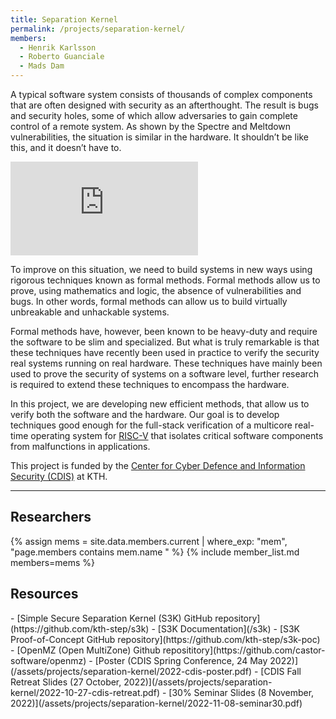 ```yaml
---
title: Separation Kernel
permalink: /projects/separation-kernel/
members:
  - Henrik Karlsson
  - Roberto Guanciale
  - Mads Dam
---
```


A typical software system consists of thousands of complex components that are often designed with security as an afterthought. The result is bugs and security holes, some of which allow adversaries to gain complete control of a remote system. As shown by the Spectre and Meltdown vulnerabilities, the situation is similar in the hardware. It shouldn’t be like this, and it doesn’t have to.

<iframe  src="https://www.youtube.com/embed/sGE8CeWeMGE" title="YouTube video player" frameborder="0" allow="accelerometer; autoplay; clipboard-write; encrypted-media; gyroscope; picture-in-picture" allowfullscreen></iframe>

To improve on this situation, we need to build systems in new ways using rigorous techniques known as formal methods. Formal methods allow us to prove, using mathematics and logic, the absence of vulnerabilities and bugs. In other words, formal methods can allow us to build virtually unbreakable and unhackable systems.

Formal methods have, however, been known to be heavy-duty and require the software to be slim and specialized. But what is truly remarkable is that these techniques have recently been used in practice to verify the security real systems running on real hardware. These techniques have mainly been used to prove the security of systems on a software level, further research is required to extend these techniques to encompass the hardware.

In this project, we are developing new efficient methods, that allow us to verify both the software and the hardware. Our goal is to develop techniques good enough for the full-stack verification of a multicore real-time operating system for [RISC-V](https://en.wikipedia.org/wiki/RISC-V) that isolates critical software components from malfunctions in applications.

This project is funded by the [Center for Cyber Defence and Information Security (CDIS)](https://www.kth.se/cdis) at KTH.

---

<h2>Researchers</h2>
{% assign mems = site.data.members.current | where_exp: "mem", "page.members contains mem.name " %}
{% include member_list.md members=mems %}

<div style="clear:both;"></div>

<h2>Resources</h2>
- [Simple Secure Separation Kernel (S3K) GitHub repository](https://github.com/kth-step/s3k)
- [S3K Documentation](/s3k)
- [S3K Proof-of-Concept GitHub repository](https://github.com/kth-step/s3k-poc)
- [OpenMZ (Open MultiZone) Github reposititory](https://github.com/castor-software/openmz)
- [Poster (CDIS Spring Conference, 24 May 2022)](/assets/projects/separation-kernel/2022-cdis-poster.pdf)
- [CDIS Fall Retreat Slides (27 October, 2022)](/assets/projects/separation-kernel/2022-10-27-cdis-retreat.pdf)
- [30% Seminar Slides (8 November, 2022)](/assets/projects/separation-kernel/2022-11-08-seminar30.pdf)


